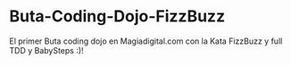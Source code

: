 Buta-Coding-Dojo-FizzBuzz
=========================

El primer Buta coding dojo en Magiadigital.com con la Kata FizzBuzz y full TDD y BabySteps :)!